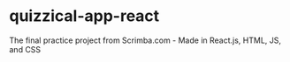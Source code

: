 # quizzical-app-react
The final practice project from Scrimba.com - Made in React.js, HTML, JS, and CSS
